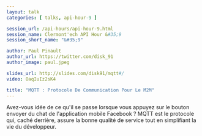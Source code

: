 ```yaml
---
layout: talk
categories: [ talks, api-hour-9 ]

session_url: /api-hours/api-hour-9.html
session_name: Clermont'ech API Hour &#35;9
session_short_name: "&#35;9"

author: Paul Pinault
author_url: https://twitter.com/disk_91
author_image: paul.jpeg

slides_url: http://slides.com/disk91/mqtt#/
video: OaqIuIz2sK4

title: "MQTT : Protocole De Communication Pour Le M2M"
---
```


Avez-vous idée de ce qu'il se passe lorsque vous appuyez sur le bouton envoyer
du chat de l'application mobile Facebook ? MQTT est le protocole qui, caché
derrière, assure la bonne qualité de service tout en simplifiant la vie du
développeur.
